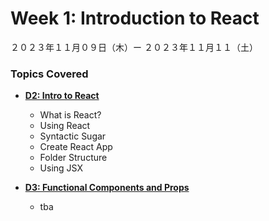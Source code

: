 # Week 1: Introduction to React

２０２３年１１月０９日（木）ー ２０２３年１１月１１（土）

### Topics Covered

- **[D2: Intro to React](#)**
    - What is React?
    - Using React
    - Syntactic Sugar
    - Create React App
    - Folder Structure
    - Using JSX

- **[D3: Functional Components and Props](#)**
    - tba